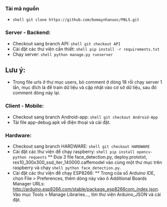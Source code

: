 ### Tải mã nguồn
* ```shell git clone https://github.com/bomaynhanuoc/PBL5.git```
### Server - Backend:
* Checkout sang branch API:
```shell git checkout API```
* Cài đặt các thư viện cần thiết:
```shell pip install -r requirements.txt```
* Chạy server:
```shell python manage.py runserver```
## Lưu ý:
* Trong file urls ở thư mục users, bỏ comment ở dòng 18 rồi chạy server 1 lần, mục đích là để train dữ liệu và cập nhật vào cơ sở dữ liệu, sau đó comment dòng này lại.
### Client - Mobile:
* Checkout sang branch Android-app:
```shell git checkout Android-App```
* Tải file app-debug.apk về điện thoại và cài đặt.
### Hardware:
* Checkout sang branch HARDWARE:
```shell git checkout HARDWARE```
* Cài đặt các thư viện để chạy raspberry:
```shell pip install opencv-python requests```
** Đưa 3 file face_detection.py, deploy.prototxt, res10_300x300_ssd_iter_140000.caffemodel vào cùng một thư mục trên raspberry và chạy ```shell python face_detection.py```.
* Cài đặt các thư viện để chạy ESP8266:
** Trong cửa sổ Arduino IDE, chọn File > Preferences, thêm dòng này vào ô Additional Boards Manager URLs: http://arduino.esp8266.com/stable/package_esp8266com_index.json.
Vào mục Tools > Manage Libraries..., tìm thư viện Arduino_JSON và cài đặt.
